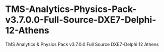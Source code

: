 # TMS-Analytics-Physics-Pack-v3.7.0.0-Full-Source-DXE7-Delphi-12-Athens
TMS Analytics &amp; Physics Pack v3.7.0.0 Full Source DXE7-Delphi 12 Athens
